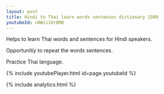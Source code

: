 ```yaml
---
layout: post
title: Hindi to Thai learn words sentences dictionary 1509 
youtubeId: n0Wii1Or8MQ
---
```

 
 
Helps to learn Thai words and sentences for Hindi speakers.

Opportunitiy to repeat the words sentences. 

Practice Thai language. 
 
{% include youtubePlayer.html id=page.youtubeId %}
 
 
{% include analytics.html %}